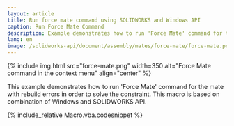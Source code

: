 ```yaml
---
layout: article
title: Run force mate command using SOLIDWORKS and Windows API
caption: Run Force Mate Command
description: Example demonstrates how to run 'Force Mate' command for the mate with rebuild errors using the combination of SOLIDWORKS API and Windows API
lang: en
image: /solidworks-api/document/assembly/mates/force-mate/force-mate.png
---
```

{% include img.html src="force-mate.png" width=350 alt="Force Mate command in the context menu" align="center" %}

This example demonstrates how to run 'Force Mate' command for the mate with rebuild errors in order to solve the constraint. This macro is based on combination of Windows and SOLIDWORKS API.

{% include_relative Macro.vba.codesnippet %}
